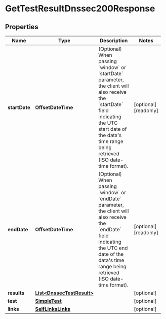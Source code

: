 

# GetTestResultDnssec200Response


## Properties

| Name | Type | Description | Notes |
|------------ | ------------- | ------------- | -------------|
|**startDate** | **OffsetDateTime** | (Optional) When passing &#x60;window&#x60; or &#x60;startDate&#x60; parameter,  the client will also receive the &#x60;startDate&#x60; field indicating the UTC start date of the data&#39;s time range being retrieved  (ISO date-time format). |  [optional] [readonly] |
|**endDate** | **OffsetDateTime** | (Optional) When passing &#x60;window&#x60; or &#x60;endDate&#x60; parameter,  the client will also receive the &#x60;endDate&#x60; field indicating the UTC end date of the data&#39;s time range being retrieved  (ISO date-time format). |  [optional] [readonly] |
|**results** | [**List&lt;DnssecTestResult&gt;**](DnssecTestResult.md) |  |  [optional] |
|**test** | [**SimpleTest**](SimpleTest.md) |  |  [optional] |
|**links** | [**SelfLinksLinks**](SelfLinksLinks.md) |  |  [optional] |




